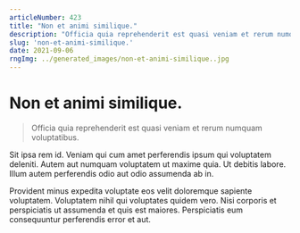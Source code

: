 ```yaml
---
articleNumber: 423
title: "Non et animi similique."
description: "Officia quia reprehenderit est quasi veniam et rerum numquam voluptatibus."
slug: 'non-et-animi-similique.'
date: 2021-09-06
rngImg: ../generated_images/non-et-animi-similique..jpg
---
```


# Non et animi similique.

> Officia quia reprehenderit est quasi veniam et rerum numquam voluptatibus.

Sit ipsa rem id. Veniam qui cum amet perferendis ipsum qui voluptatem deleniti. Autem aut numquam voluptatem ut maxime quia. Ut debitis labore. Illum autem perferendis odio aut odio assumenda ab in.
 Provident minus expedita voluptate eos velit doloremque sapiente voluptatem. Voluptatem nihil qui voluptates quidem vero. Nisi corporis et perspiciatis ut assumenda et quis est maiores. Perspiciatis eum consequuntur perferendis error et aut.
